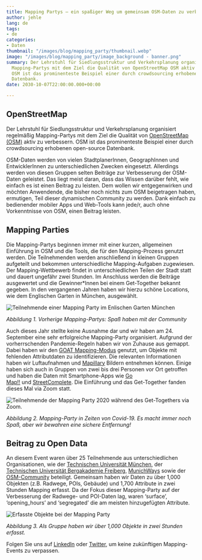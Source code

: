 ```yaml
---
title: Mapping Partys – ein spaßiger Weg um gemeinsam OSM-Daten zu verbessern
author: jehle
lang: de
tags:
- de
categories:
- Daten
thumbnail: "/images/blog/mapping_party/thumbnail.webp"
image: "/images/blog/mapping_party/image_background - banner.png"
summary: Der Lehrstuhl für Siedlungsstruktur und Verkehrsplanung organisiert regelmäßig
  Mapping-Partys mit dem Ziel die Qualität von OpenStreetMap OSM aktiv zu verbessern.
  OSM ist das prominenteste Beispiel einer durch crowdsourcing erhobenen open-source
  Datenbank.
date: 2030-10-07T22:00:00.000+00:00

---
```

## OpenStreetMap

Der Lehrstuhl für Siedlungsstruktur und Verkehrsplanung organisiert regelmäßig Mapping-Partys mit dem Ziel die Qualität von [OpenStreetMap (OSM)](https://www.openstreetmap.org/) aktiv zu verbessern. OSM ist das prominenteste Beispiel einer durch crowdsourcing erhobenen open-source Datenbank.

OSM-Daten werden von vielen StadtplanerInnen, GeographInnen und EntwicklerInnen zu unterschiedlichen Zwecken eingesetzt. Allerdings werden von diesen Gruppen selten Beiträge zur Verbesserung der OSM-Daten geleistet. Das liegt meist daran, dass das Wissen darüber fehlt, wie einfach es ist einen Beitrag zu leisten. Dem wollen wir entgegenwirken und möchten Anwendende, die bisher noch nichts zum OSM beigetragen haben, ermutigen, Teil dieser dynamischen Community zu werden. Dank einfach zu bedienender mobiler Apps und Web-Tools kann jede/r, auch ohne Vorkenntnisse von OSM, einen Beitrag leisten.

## Mapping Parties

Die Mapping-Partys beginnen immer mit einer kurzen, allgemeinen Einführung in OSM und die Tools, die für den Mapping-Prozess genutzt werden. Die Teilnehmenden werden anschließend in kleinen Gruppen aufgeteilt und bekommen unterschiedliche Mapping-Aufgaben zugewiesen. Der Mapping-Wettbewerb findet in unterschiedlichen Teilen der Stadt statt und dauert ungefähr zwei Stunden. Im Anschluss werden die Beiträge ausgewertet und die Gewinner*Innen bei einem Get-Together bekannt gegeben. In den vergangenen Jahren haben wir hierzu schöne Locations, wie dem Englischen Garten in München, ausgewählt.

![Teilnehmende einer Mapping Party im Enlischen Garten München](/images/blog/mapping_party/previous_mapping_parties.jpg "Teilnehmende")

_Abbildung 1. Vorherige Mapping-Partys: Spaß haben mit der Community_

Auch dieses Jahr stellte keine Ausnahme dar und wir haben am 24. September eine sehr erfolgreiche Mapping-Party organisiert. Aufgrund der vorherrschenden Pandemie-Regeln haben wir von Zuhause aus gemappt. Dabei haben wir den  [GOAT Mapping-Modus](https://www.open-accessibility.org/docs/mapping_mode/) genutzt, um Objekte mit fehlenden Attributdaten zu identifizieren. Die relevanten Informationen haben wir Luftaufnahmen und [Mapillary](https://www.mapillary.com) Bildern entnehmen können. Einige haben sich auch in Gruppen von zwei bis drei Personen vor Ort getroffen und haben die Daten mit Smartphone-Apps wie [Go Map!!](https://apps.apple.com/de/app/go-map/id592990211) und [StreetComplete](https://play.google.com/store/apps/details?id=de.westnordost.streetcomplete&hl=de&gl=US). Die Einführung und das Get-Together fanden dieses Mal via Zoom statt.

![Teilnehmende der Mapping Party 2020 während des Get-Togethers via Zoom.](/images/blog/mapping_party/MP_2020.png "Mapping Party 2020")

_Abbildung 2. Mapping-Party in Zeiten von Covid-19. Es macht immer noch Spaß, aber wir bewahren eine sichere Entfernung!_

## Beitrag zu Open Data

An diesem Event waren über 25 Teilnehmende aus unterschiedlichen Organisationen, wie der [Technischen Universität München](https://www.tum.de/), der [Technischen Universität Bergakademie Freiberg](https://tu-freiberg.de/en/university), [MunichWays](https://www.munichways.com/) sowie der [OSM-Community](https://wiki.openstreetmap.org/wiki/Join_the_community) beteiligt. Gemeinsam haben wir Daten zu über 1,000 Objekten (z.B. Radwege, POIs, Gebäude) und 1,700 Attribute in zwei Stunden Mapping erfasst. Da der Fokus dieser Mapping-Party auf der Verbesserung der Radwege- und POI-Daten lag, waren ‘surface’, ‘opening_hours’ and ‘segregated’ die am meisten hinzugefügten Attribute.

![Erfasste Objekte bei der Mapping Party](/images/blog/mapping_party/improvements.png "POIs")

_Abbildung 3. Als Gruppe haben wir über 1,000 Objekte in zwei Stunden erfasst._

Folgen Sie uns auf [LinkedIn](https://www.linkedin.com/company/plan4better/) oder [Twitter](https://twitter.com/plan4better), um keine zukünftigen Mapping-Events zu verpassen.
